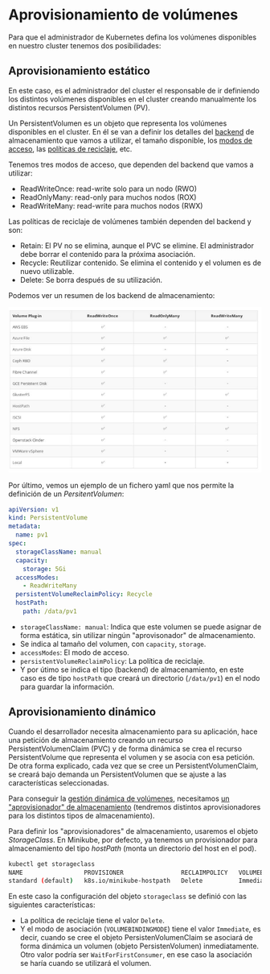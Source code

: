 # Aprovisionamiento de volúmenes

Para que el administrador de Kubernetes defina los volúmenes disponibles en nuestro cluster tenemos dos posibilidades:


## Aprovisionamiento estático

En este caso, es el administrador del cluster el responsable de ir definiendo los distintos volúmenes disponibles en el cluster creando manualmente los distintos recursos PersistentVolumen (PV).

Un PersistentVolumen es un objeto que representa los volúmenes disponibles en el cluster. En él se van a definir los detalles del [backend](https://kubernetes.io/docs/concepts/storage/persistent-volumes/#types-of-persistent-volumes) de almacenamiento que vamos a utilizar, el tamaño disponible, los [modos de acceso](https://kubernetes.io/docs/concepts/storage/persistent-volumes/#access-modes), las [políticas de reciclaje](https://kubernetes.io/docs/concepts/storage/persistent-volumes/#reclaim-policy), etc.

Tenemos tres modos de acceso, que dependen del backend que vamos a utilizar: 

* ReadWriteOnce: read-write solo para un nodo (RWO) 
* ReadOnlyMany: read-only para muchos nodos (ROX) 
* ReadWriteMany: read-write para muchos nodos (RWX)

Las políticas de reciclaje de volúmenes también dependen del backend y son: 

* Retain: El PV no se elimina, aunque el PVC se elimine. El administrador debe borrar el contenido para la próxima asociación. 
* Recycle: Reutilizar contenido. Se elimina el contenido y el volumen es de nuevo utilizable.
* Delete: Se borra después de su utilización.

Podemos ver un resumen de los backend de almacenamiento:

![backend](img/backend.png)

Por último, vemos un ejemplo de un fichero yaml que nos permite la definición de un *PersitentVolumen*:

```yaml
apiVersion: v1
kind: PersistentVolume
metadata:
  name: pv1
spec:
  storageClassName: manual
  capacity:
    storage: 5Gi
  accessModes:
    - ReadWriteMany
  persistentVolumeReclaimPolicy: Recycle
  hostPath:
    path: /data/pv1
```

* `storageClassName: manual`: Indica que este volumen se puede asignar de forma estática, sin utilizar ningún "aprovisonador" de almacenamiento.
* Se indica al tamaño del volumen, con `capacity`, `storage`.
* `accessModes`: El modo de acceso.
* `persistentVolumeReclaimPolicy`: La política de reciclaje.
* Y por útimo se indica el tipo (backend) de almacenamiento, en este caso es de tipo `hostPath` que creará un directorio (`/data/pv1`) en el nodo para guardar la información.

## Aprovisionamiento dinámico

Cuando el desarrollador necesita almacenamiento para su aplicación, hace una petición de almacenamiento creando un recurso PersistentVolumenClaim (PVC) y de forma dinámica se crea el recurso PersistentVolume que representa el volumen y se asocia con esa petición. De otra forma explicado, cada vez que se cree un PersistentVolumenClaim, se creará bajo demanda un PersistentVolumen que se ajuste a las características seleccionadas.

Para conseguir la [gestión dinámica de volúmenes](https://kubernetes.io/docs/concepts/storage/dynamic-provisioning/), necesitamos [un "aprovisionador" de almacenamiento](https://kubernetes.io/docs/concepts/storage/storage-classes/#provisioner) (tendremos distintos aprovisionadores para los distintos tipos de almacenamiento).

Para definir los "aprovisionadores" de almacenamiento, usaremos el objeto *StorageClass*. En Minikube, por defecto, ya tenemos un provisionador para almacenamiento del tipo *hostPath* (monta un directorio del host en el pod).

```bash
kubectl get storageclass
NAME                 PROVISIONER                RECLAIMPOLICY   VOLUMEBINDINGMODE   ALLOWVOLUMEEXPANSION   AGE
standard (default)   k8s.io/minikube-hostpath   Delete          Immediate           false                  46d
```

En este caso la configuración del objeto `storageclass` se definió con las siguientes características:

* La política de reciclaje tiene el valor `Delete`.
* Y el modo de asociación (`VOLUMEBINDINGMODE`) tiene el valor `Immediate`, es decir, cuando se cree el objeto PersistenVolumenClaim se asociará de forma dinámica un volumen (objeto PersistenVolumen) inmediatamente. Otro valor podría ser `WaitForFirstConsumer`, en ese caso la asociación se haría cuando se utilizará el volumen.